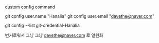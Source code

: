 custom config command

git config user.name "Hanalia"
git config user.email "davethe@naver.com"

git config --list
git-credential-Hanalia

번거로워서 그냥 그냥 davethe@naver.com 로 일원화
